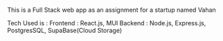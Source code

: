 This is a Full Stack web app as an assignment for a startup named Vahan

Tech Used is :
Frontend : React.js, MUI
Backend : Node.js, Express.js, PostgresSQL, SupaBase(Cloud Storage)
